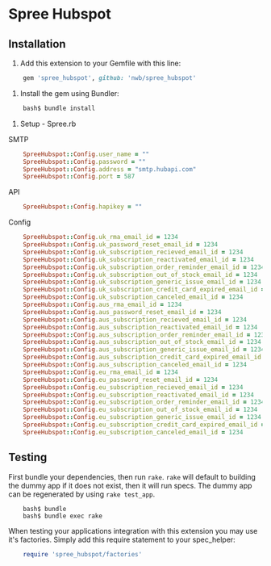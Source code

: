 # Spree Hubspot

## Installation

1. Add this extension to your Gemfile with this line:

```ruby
	gem 'spree_hubspot', github: 'nwb/spree_hubspot'
```

1. Install the gem using Bundler:

```ruby
	bash$ bundle install
```

1. Setup - Spree.rb

SMTP

```ruby
	SpreeHubspot::Config.user_name = ""
	SpreeHubspot::Config.password = ""
	SpreeHubspot::Config.address = "smtp.hubapi.com"
	SpreeHubspot::Config.port = 587
```

API

```ruby
	SpreeHubspot::Config.hapikey = ""
```

Config

```ruby
	SpreeHubspot::Config.uk_rma_email_id = 1234
	SpreeHubspot::Config.uk_password_reset_email_id = 1234
	SpreeHubspot::Config.uk_subscription_recieved_email_id = 1234
	SpreeHubspot::Config.uk_subscription_reactivated_email_id = 1234
	SpreeHubspot::Config.uk_subscription_order_reminder_email_id = 1234
	SpreeHubspot::Config.uk_subscription_out_of_stock_email_id = 1234
	SpreeHubspot::Config.uk_subscription_generic_issue_email_id = 1234
	SpreeHubspot::Config.uk_subscription_credit_card_expired_email_id = 1234
	SpreeHubspot::Config.uk_subscription_canceled_email_id = 1234
	SpreeHubspot::Config.aus_rma_email_id = 1234
	SpreeHubspot::Config.aus_password_reset_email_id = 1234
	SpreeHubspot::Config.aus_subscription_recieved_email_id = 1234
	SpreeHubspot::Config.aus_subscription_reactivated_email_id = 1234
	SpreeHubspot::Config.aus_subscription_order_reminder_email_id = 1234
	SpreeHubspot::Config.aus_subscription_out_of_stock_email_id = 1234
	SpreeHubspot::Config.aus_subscription_generic_issue_email_id = 1234
	SpreeHubspot::Config.aus_subscription_credit_card_expired_email_id = 1234
	SpreeHubspot::Config.aus_subscription_canceled_email_id = 1234
	SpreeHubspot::Config.eu_rma_email_id = 1234
	SpreeHubspot::Config.eu_password_reset_email_id = 1234
	SpreeHubspot::Config.eu_subscription_recieved_email_id = 1234
	SpreeHubspot::Config.eu_subscription_reactivated_email_id = 1234
	SpreeHubspot::Config.eu_subscription_order_reminder_email_id = 1234
	SpreeHubspot::Config.eu_subscription_out_of_stock_email_id = 1234
	SpreeHubspot::Config.eu_subscription_generic_issue_email_id = 1234
	SpreeHubspot::Config.eu_subscription_credit_card_expired_email_id = 1234
	SpreeHubspot::Config.eu_subscription_canceled_email_id = 1234
```

## Testing

First bundle your dependencies, then run `rake`. `rake` will default to building the dummy app if it does not exist, then it will run specs. The dummy app can be regenerated by using `rake test_app`.

```shell
	bash$ bundle
	bash$ bundle exec rake
```

When testing your applications integration with this extension you may use it's factories.
Simply add this require statement to your spec_helper:

```ruby
	require 'spree_hubspot/factories'
```
